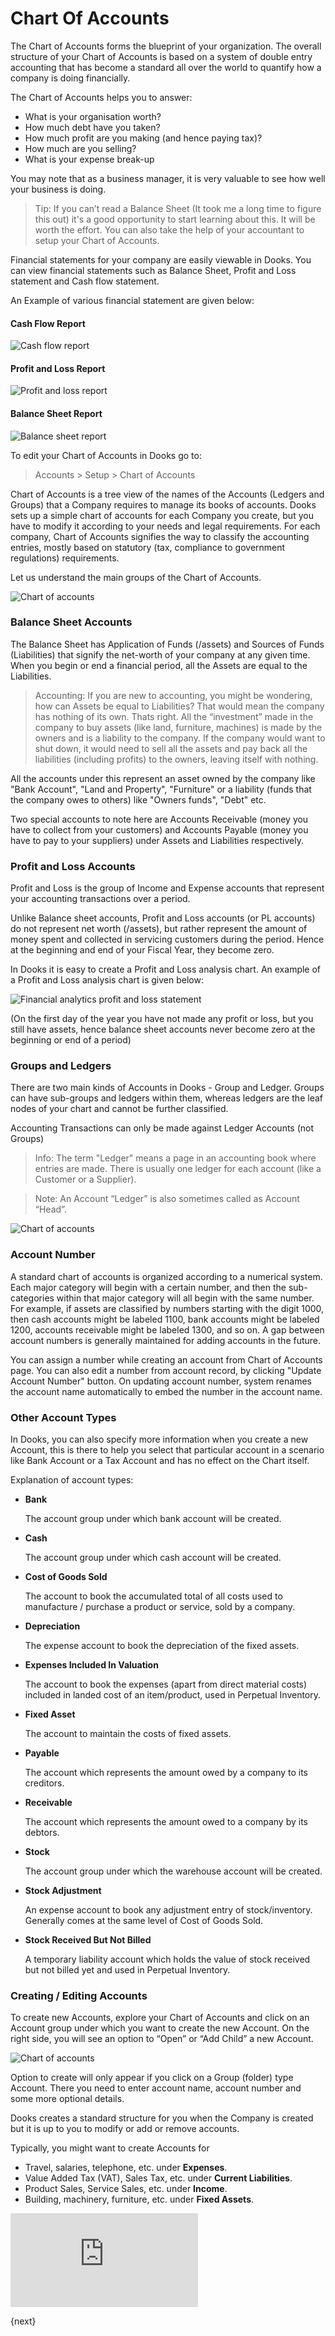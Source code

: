 <!-- add-breadcrumbs -->
# Chart Of Accounts

The Chart of Accounts forms the blueprint of your organization. The overall
structure of your Chart of Accounts is based on a system of double entry
accounting that has become a standard all over the world to quantify how a
company is doing financially.

The Chart of Accounts helps you to answer:

  * What is your organisation worth?
  * How much debt have you taken?
  * How much profit are you making (and hence paying tax)?
  * How much are you selling?
  * What is your expense break-up

You may note that as a business manager, it is very valuable to see how well
your business is doing.

> Tip: If you can’t read a Balance Sheet (It took me a long time to
figure this out) it's a good opportunity to start learning about this. It will
be worth the effort. You can also take the help of your accountant to setup
your Chart of Accounts.

Financial statements for your company are easily viewable in Dooks. You can view financial statements
such as  Balance Sheet, Profit and Loss statement and Cash flow statement.

An Example of various financial statement are given below:

#### Cash Flow Report
![Cash flow report](./assets/cash_flow_report.png)

#### Profit and Loss Report
![Profit and loss report](./assets/profit_n_loss_report.png)

#### Balance Sheet Report
![Balance sheet report](./assets/balance_sheet_report.png)

To edit your Chart of Accounts in Dooks go to:

>  Accounts > Setup > Chart of Accounts

Chart of Accounts is a tree view of the names of the Accounts (Ledgers and
Groups) that a Company requires to manage its books of accounts. Dooks sets
up a simple chart of accounts for each Company you create, but you have to
modify it according to your needs and legal requirements. For each company,
Chart of Accounts signifies the way to classify the accounting entries, mostly
based on statutory (tax, compliance to government regulations) requirements.

Let us understand the main groups of the Chart of Accounts.

![Chart of accounts](./assets/chart-of-accounts-1.png)

### Balance Sheet Accounts

The Balance Sheet has Application of Funds (/assets) and Sources of Funds
(Liabilities) that signify the net-worth of your company at any given time.
When you begin or end a financial period, all the Assets are equal to the
Liabilities.

> Accounting: If you are new to accounting, you might be wondering, how can
Assets be equal to Liabilities? That would mean the company has nothing of its
own. Thats right. All the “investment” made in the company to buy assets (like
land, furniture, machines) is made by the owners and is a liability to the
company. If the company would want to shut down, it would need to sell all the
assets and pay back all the liabilities (including profits) to the owners,
leaving itself with nothing.

All the accounts under this represent an asset owned by the company like "Bank
Account", "Land and Property", "Furniture" or a liability (funds that the
company owes to others) like "Owners funds", "Debt" etc.

Two special accounts to note here are Accounts Receivable (money you have to
collect from your customers) and Accounts Payable (money you have to pay to
your suppliers) under Assets and Liabilities respectively.

### Profit and Loss Accounts

Profit and Loss is the group of Income and Expense accounts that represent
your accounting transactions over a period.

Unlike Balance sheet accounts, Profit and Loss accounts (or PL accounts) do
not represent net worth (/assets), but rather represent the amount of money
spent and collected in servicing customers during the period. Hence at the
beginning and end of your Fiscal Year, they become zero.

In Dooks it is easy to create a Profit and Loss analysis chart. An example
of a Profit and Loss analysis chart is given below:

![Financial analytics profit and loss statement](./assets/financial-analytics-pl.png)

(On the first day of the year you have not made any profit or loss, but you
still have assets, hence balance sheet accounts never become zero at the
beginning or end of a period)

### Groups and Ledgers

There are two main kinds of Accounts in Dooks - Group and Ledger. Groups can
have sub-groups and ledgers within them, whereas ledgers are the leaf nodes of
your chart and cannot be further classified.

Accounting Transactions can only be made against Ledger Accounts (not Groups)

> Info: The term "Ledger" means a page in an accounting book where entries are
made. There is usually one ledger for each account (like a Customer or a
Supplier).

> Note: An Account “Ledger” is also sometimes called as Account “Head”.

![Chart of accounts](./assets/chart-of-accounts-2.png)

### Account Number
A standard chart of accounts is organized according to a numerical system. Each major category will begin with a certain number, and then the sub-categories within that major category will all begin with the same number. For example, if assets are classified by numbers starting with the digit 1000, then cash accounts might be labeled 1100, bank accounts might be labeled 1200, accounts receivable might be labeled 1300, and so on. A gap between account numbers is generally maintained for adding accounts in the future.

You can assign a number while creating an account from Chart of Accounts page. You can also edit a number from account record, by clicking "Update Account Number" button. On updating account number, system renames the account name automatically to embed the number in the account name.

### Other Account Types

In Dooks, you can also specify more information when you create a new
Account, this is there to help you select that particular account in a
scenario like Bank Account or a Tax Account and has no effect on the Chart
itself.

Explanation of account types:

* **Bank** 

    The account group under which bank account will be created.

* **Cash** 

    The account group under which cash account will be created.

* **Cost of Goods Sold** 

    The account to book the accumulated total of all costs used to manufacture / purchase a product or service, sold by a company.

* **Depreciation** 

    The expense account to book the depreciation of the fixed assets.

* **Expenses Included In Valuation** 

    The account to book the expenses (apart from direct material costs) included in landed cost of an item/product, used in Perpetual Inventory.

* **Fixed Asset** 

    The account to maintain the costs of fixed assets.

* **Payable** 

    The account which represents the amount owed by a company to its creditors.

* **Receivable** 

    The account which represents the amount owed to a company by its debtors.

* **Stock** 

    The account group under which the warehouse account will be created.

* **Stock Adjustment** 

    An expense account to book any adjustment entry of stock/inventory. Generally comes at the same level of Cost of Goods Sold.

* **Stock Received But Not Billed** 

    A temporary liability account which holds the value of stock received but not billed yet and used in Perpetual Inventory.

### Creating / Editing Accounts

To create new Accounts, explore your Chart of Accounts and click on an Account
group under which you want to create the new Account. On the right side, you
will see an option to “Open” or “Add Child” a new Account.

![Chart of accounts](./assets/chart-of-accounts-3.png)

Option to create will only appear if you click on a Group (folder) type
Account. There you need to enter account name, account number and some more
optional details.

Dooks creates a standard structure for you when the Company is created but
it is up to you to modify or add or remove accounts.

Typically, you might want to create Accounts for

  * Travel, salaries, telephone, etc. under **Expenses**.
  * Value Added Tax (VAT), Sales Tax, etc. under **Current Liabilities**.
  * Product Sales, Service Sales, etc. under **Income**.
  * Building, machinery, furniture, etc. under **Fixed Assets**.


<div>
  <div class="embed-container">
    <iframe src='https://www.youtube.com/embed//AcfMCT7wLLo' frameborder='0' allowfullscreen>
    </iframe>
  </div>
</div>



{next}
